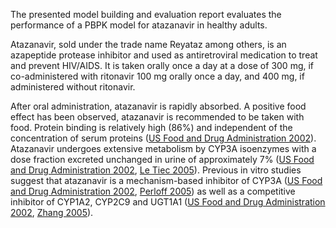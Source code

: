 The presented model building and evaluation report evaluates the performance of a PBPK model for atazanavir in healthy adults.

Atazanavir, sold under the trade name Reyataz among others, is an azapeptide protease inhibitor and used as antiretroviral medication to treat and prevent HIV/AIDS. It is taken orally once a day at a dose of 300 mg, if co-administered with ritonavir 100 mg orally once a day, and 400 mg, if administered without ritonavir. 

After oral administration, atazanavir is rapidly absorbed. A positive food effect has been observed, atazanavir is recommended to be taken with food. Protein binding is relatively high (86%) and independent of the concentration of serum proteins ([US Food and Drug Administration 2002](#5-References)). Atazanavir undergoes extensive metabolism by CYP3A isoenzymes with a dose fraction excreted unchanged in urine of approximately 7% ([US Food and Drug Administration 2002](#5-References), [Le Tiec 2005](#5-References)). Previous in vitro studies suggest that atazanavir is a mechanism-based inhibitor of CYP3A ([US Food and Drug Administration 2002](#5-References), [Perloff 2005](#5-References)) as well as a competitive inhibitor of CYP1A2, CYP2C9 and UGT1A1 ([US Food and Drug Administration 2002](#5-References), [Zhang 2005](#5-References)).

